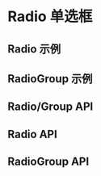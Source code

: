 # Radio 单选框

<!--@include: ../checkbox/parts/common.md-->

## Radio 示例

<!--@include: ./parts/demo-option.md-->

## RadioGroup 示例

<!--@include: ./parts/demo-group.md-->

## Radio/Group API

<!--@include: ./parts/api-common.md-->

## Radio API

<!--@include: ./parts/api-option.md-->

## RadioGroup API

<!--@include: ./parts/api-group.md-->
